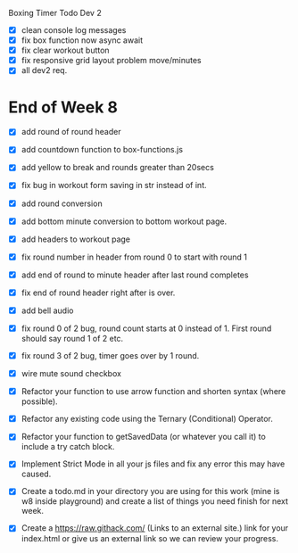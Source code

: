 Boxing Timer Todo
Dev 2
 -[x] clean console log messages
- [x] fix box function now async await 
- [x] fix clear workout button
- [x] fix responsive grid layout problem move/minutes
- [x] all dev2 req.

End of Week 8
==== 
- [x] add round of round header
- [x] add countdown function to box-functions.js
- [x] add yellow to break and rounds greater than 20secs
- [x] fix bug in workout form saving in str instead of int.
- [x] add round conversion
- [x] add bottom minute conversion to bottom workout page. 
- [x] add headers to workout page
- [x] fix round number in header from round 0 to start with round 1
- [x] add end of round to minute header after last round completes
- [x] fix end of round header right after is over. 
- [x] add bell audio
- [x] fix round 0 of 2 bug, round count starts at 0 instead of 1. First round should say round 1 of 2 etc.
- [x] fix round 3 of 2 bug, timer goes over by 1 round.  
- [x] wire mute sound checkbox
- [x] Refactor your function to use arrow function and shorten syntax (where possible).
- [x] Refactor any existing code using the Ternary (Conditional) Operator.
- [x] Refactor your function to getSavedData (or whatever you call it) to include a try catch block.
- [x] Implement Strict Mode in all your js files and fix any error this may have caused.
- [x] Create a todo.md in your directory you are using for this work (mine is w8 inside playground) and create a list of things you need finish for next week. 
- [x] Create a https://raw.githack.com/ (Links to an external site.) link for your index.html or give us an external link so we can review your progress.


